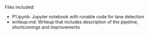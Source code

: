 Files included:
- P1.ipynb: Jupyter notebook with runable code for lane detection
- writeup.md: Writeup that includes description of the pipeline, shortcomings and improvements

